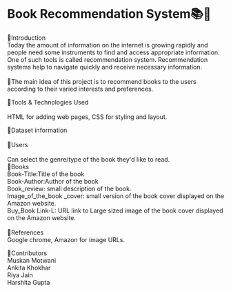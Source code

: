 # Book Recommendation System📚🔲
🔲Introduction<br>
   Today the amount of information on the internet is growing rapidly and people need some instruments to find and access appropriate information. One of such tools is    called recommendation system. Recommendation systems help to navigate quickly and receive necessary information.  <br>                                                   
📌The main idea of this project is to recommend books to the users according to their varied interests and preferences.   <br>          

🔲Tools & Technologies Used<br>    
  HTML for adding web pages, CSS for styling and layout.<br>                                                                                                                                            
                                                                                                                                                                       
🔲Dataset information    <br>                                                                                                                                         
  📌Users <br>                                                                                                                                                         
    Can select the genre/type of the book they'd like to read.<br>
  📌Books<br>
    Book-Title:Title of the book<br>
    Book-Author:Author of the book<br>
    Book_review: small description of the book.<br>
    Image_of_the_book _cover: small version of the book cover displayed on the Amazon website.<br>
    Buy_Book Link-L: URL link to Large sized image of the book cover displayed on the Amazon website.<br>                                                                                                                                                                        
🔲References<br>
  Google chrome, Amazon for image URLs.<br>
                                                                                                                                                                 
🔲Contributors<br>
  Muskan Motwani<br>
  Ankita Khokhar<br>
  Riya Jain<br>
  Harshita Gupta








